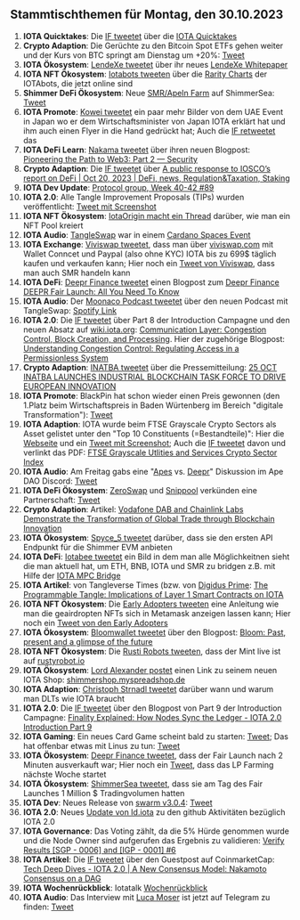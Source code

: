 ## Stammtischthemen für Montag, den 30.10.2023

1. **IOTA Quicktakes**: Die [IF tweetet](https://x.com/iota/status/1716379068466168019?s=20) über die [IOTA Quicktakes](https://www.youtube.com/watch?v=TQc7CV3Pcxw)
2. **Crypto Adaption**: Die Gerüchte zu den Bitcoin Spot ETFs gehen weiter und der Kurs von BTC springt am Dienstag um +20%: [Tweet](https://x.com/FurkanCCTV/status/1716476639482098144?s=20)
3. **IOTA Ökosystem**: [LendeXe tweetet]() über ihr neues [LendeXe Whitepaper](https://www.lendexe.fi/learn/whitepaper/)
4. **IOTA NFT Ökosystem**: [Iotabots tweeten](https://x.com/iotabots/status/1716688470142312518?s=20) über die [Rarity Charts](https://docs.google.com/spreadsheets/d/e/2PACX-1vS00snJpIYxUEF0V8rIkYZk17sXPXCZx7Ow-ABezKgGEfr6yi1Y2LHaT1OyzrZ5V9qygDB1JQAat1Fa/pubhtml?gid=1556911861&single=true) der IOTAbots, die jetzt online sind
5. **Shimmer DeFi Ökosystem**: Neue [SMR/ApeIn Farm](https://shimmersea.finance/farms/detail/0xf187872D281C001552687479c8b92A0D45f0463F) auf ShimmerSea: [Tweet](https://x.com/ShimmerSeaDEX/status/1716711124970647803?s=20)
6. **IOTA Promote**: [Kowei tweetet](https://x.com/kowei1995/status/1716724965884707154?s=20) ein paar mehr Bilder von dem UAE Event in Japan wo er dem Wirtschaftsminister von Japan IOTA erklärt hat und ihm auch einen Flyer in die Hand gedrückt hat; Auch die [IF retweetet](https://x.com/iota/status/1716729898721480782?s=20) das
7. **IOTA DeFi Learn**: [Nakama tweetet](https://x.com/Nakama_Labs/status/1716429385543135477?s=20) über ihren neuen Blogpost: [Pioneering the Path to Web3: Part 2 — Security](https://medium.com/@NakamaLabs/pioneering-the-path-to-web3-part-2-security-e031edd31433)
8. **Crypto Adaption**: Die [IF tweetet](https://x.com/iota/status/1716756419779690747?s=20) über [A public response to IOSCO’s report on DeFi | Oct 20, 2023 | DeFi, news, Regulation&Taxation, Staking](https://europeanblockchainassociation.org/2023/10/20/a-public-response-to-ioscos-report-on-defi/)
9. **IOTA Dev Update**: [Protocol group, Week 40-42 #89](https://github.com/iotaledger/research-updates/discussions/89)
10. **IOTA 2.0**: Alle Tangle Improvement Proposals (TIPs) wurden veröffentlicht: [Tweet mit Screenshot](https://x.com/Vrom14286662/status/1716814804298690944?s=20)
11. **IOTA NFT Ökosystem**: [IotaOrigin macht ein Thread](https://x.com/origin_iota/status/1716814309236633788?s=20) darüber, wie man ein NFT Pool kreiert
12. **IOTA Audio**: [TangleSwap](https://twitter.com/TangleSwap) war in einem [Cardano Spaces Event](https://x.com/CardanoSpot/status/1714764064910659835?s=20)
13. **IOTA Exchange**: [Viviswap tweetet](https://x.com/viviswapcom/status/1717100456273445042?s=20), dass man über [viviswap.com](https://www.viviswap.com/) mit Wallet Conncet und Paypal (also ohne KYC) IOTA bis zu 699$ täglich kaufen und verkaufen kann; Hier noch ein [Tweet von Viviswap](https://x.com/viviswapcom/status/1717541905616003286?s=20), dass man auch SMR handeln kann
14. **IOTA DeFi**: [Deepr Finance tweetet](https://x.com/DeeprFinance/status/1717193809421869127?s=20) einen Blogpost zum [Deepr Finance DEEPR Fair Launch: All You Need To Know](https://medium.com/@Deepr.Finance/deepr-finance-deepr-fair-launch-all-you-need-to-know-806432902b7e)
15. **IOTA Audio**: Der [Moonaco Podcast tweetet](https://x.com/MoonacoPodcast/status/1717144014128881683?s=20) über den neuen Podcast mit TangleSwap: [Spotify Link](https://spotify.link/Ws1kZEfrbEb)
16. **IOTA 2.0**: Die [IF tweetet](https://x.com/iota/status/1717194306891485485?s=20) über Part 8 der Introduction Campagne und den neuen Absatz auf [wiki.iota.org](wiki.iota.org): [Communication Layer: Congestion Control, Block Creation, and Processing](https://wiki.iota.org/learn/protocols/iota2.0/core-concepts/communication-layer). Hier der zugehörige Blogpost: [Understanding Congestion Control: Regulating Access in a Permissionless System](https://blog.iota.org/understanding-congestion-control-iota20/)
17. **Crypto Adaption**: [INATBA tweetet](https://x.com/INATBA_org/status/1717131299050135941?s=20) über die Pressemitteilung: [25 OCT INATBA LAUNCHES INDUSTRIAL BLOCKCHAIN TASK FORCE TO DRIVE EUROPEAN INNOVATION](https://inatba.org/news/inatba-launches-industrial-blockchain-task-force-to-drive-european-innovation/)
18. **IOTA Promote**: BlackPin hat schon wieder einen Preis gewonnen (den 1.Platz beim Wirtschaftspreis in Baden Würtenberg im Bereich "digitale Transformation"): [Tweet](https://x.com/BLACKPIN_GmbH/status/1717162689955262937?s=20)
19. **IOTA Adaption**: IOTA wurde beim FTSE Grayscale Crypto Sectors als Asset gelistet unter den "Top 10 Constituents (=Bestandteile)": Hier die [Webseite](https://www.lseg.com/en/ftse-russell/indices/grayscale-crypto-sectors) und ein [Tweet mit Screenshot](https://x.com/Vrom14286662/status/1717223635880968245?s=20); Auch die [IF tweetet](https://x.com/iota/status/1717474213861192007?s=20) davon und verlinkt das PDF: [FTSE Grayscale Utlities and Services Crypto
Sector Index](https://www.lseg.com/content/dam/ftse-russell/en_us/documents/factsheets/fgutsr_20230929.pdf)
20. **IOTA Audio**: Am Freitag gabs eine "[Apes](https://twitter.com/iotapes) vs. [Deepr](https://twitter.com/DeeprFinance)" Diskussion im Ape DAO Discord: [Tweet](https://x.com/iotapes/status/1717416952384090566?s=20)
21. **IOTA DeFi Ökosystem**: [ZeroSwap](https://twitter.com/ZeroSwapNFT_) und [Snippool](https://twitter.com/Snippool) verkünden eine Partnerschaft: [Tweet](https://x.com/ZeroSwapNFT_/status/1717294435224916087?s=20)
22. **Crypto Adaption**: Artikel: [Vodafone DAB and Chainlink Labs Demonstrate the Transformation of Global Trade through Blockchain Innovation](https://www.vodafone.com/news/technology/vodafone-dab-chainlink-lab-demonstrates-transformation-global-trade-blockchain-innovation)
23. **IOTA Ökosystem**: [Spyce_5 tweetet](https://x.com/SPYCE_5/status/1717491996036640987?s=20) darüber, dass sie den ersten API Endpunkt für die Shimmer EVM anbieten
24. **IOTA DeFi**: [Iotabee tweetet](https://x.com/iotabee/status/1717478725829181714?s=20) ein Bild in dem man alle Möglichkeitnen sieht die man aktuell hat, um ETH, BNB, IOTA und SMR zu bridgen z.B. mit Hilfe der [IOTA MPC Bridge](https://twitter.com/iotampc)
25. **IOTA Artikel**: von Tangleverse Times (bzw. von [Digidus Prime](https://twitter.com/DigidusPrime): [The Programmable Tangle: Implications of Layer 1 Smart Contracts on IOTA](https://www.times.tangleverse.io/the-programmable-tangle-implications-of-layer-1-smart-contracts-on-iota/)
26. **IOTA NFT Ökosystem**: Die [Early Adopters tweeten](https://x.com/EarlyAdopters17/status/1717502994214797422?s=20) eine Anleitung wie man die geairdropten NFTs sich in Metamask anzeigen lassen kann; Hier noch ein [Tweet von den Early Adopters](https://x.com/EarlyAdopters17/status/1717533091084845270?s=20)
27. **IOTA Ökosystem**: [Bloomwallet tweetet](https://x.com/bloomwalletio/status/1717564913248264665?s=20) über den Blogpost: [Bloom: Past, present and a glimpse of the future](https://medium.com/bloom-wallet/bloom-past-present-and-a-glimpse-of-the-future-9fc934b9055d)
28. **IOTA NFT Ökosystem**: Die [Rusti Robots tweeten](https://x.com/RustyRobotCC/status/1717783685918044239?s=20), dass der Mint live ist auf [rustyrobot.io](https://rustyrobot.io/)
29. **IOTA Ökosystem**: [Lord Alexander postet](https://x.com/shortaktien/status/1717594257345708058?s=20) einen Link zu seinem neuen IOTA Shop: [shimmershop.myspreadshop.de](https://shimmershop.myspreadshop.de/all)
30. **IOTA Adaption**: [Christoph Strnadl tweetet](https://x.com/archimate/status/1717833393201623207?s=20) darüber wann und warum man DLTs wie IOTA braucht
31. **IOTA 2.0**: Die [IF tweetet](https://x.com/iota/status/1701583098431918114?s=20) über den Blogpost von Part 9 der Introduction Campagne: [Finality Explained: How Nodes Sync the Ledger - IOTA 2.0 Introduction Part 9](https://blog.iota.org/finality-explained-iota20/)
32. **IOTA Gaming**: Ein neues Card Game scheint bald zu starten: [Tweet](https://x.com/InfernalNFTs/status/1717906184705880555?s=20); Das hat offenbar etwas mit Linus zu tun: [Tweet](https://x.com/LinusNaumann/status/1717910523201679598?s=20)
33. **IOTA Ökosystem**: [Deepr Finance tweetet](https://x.com/DeeprFinance/status/1718332264382124280?s=20), dass der Fair Launch nach 2 Minuten ausverkauft war; Hier noch ein [Tweet](https://x.com/DeeprFinance/status/1718346712819839149?s=20), dass das LP Farming nächste Woche startet
34. **IOTA Ökosystem**: [ShimmerSea tweetet](https://x.com/ShimmerSeaDEX/status/1718363044588245238?s=20), dass sie am Tag des Fair Launches 1 Million $ Tradingvolumen hatten
35. **IOTA Dev**: Neues Release von [swarm v3.0.4](https://github.com/tanglebay/swarm/releases/tag/v3.0.4): [Tweet](https://x.com/tanglebay/status/1718023883738034561?s=20)
36. **IOTA 2.0**: Neues [Update von Id.iota](https://x.com/id_iota/status/1718277276536574045?s=20) zu den github Aktivitäten bezüglich IOTA 2.0
37. **IOTA Governance**: Das Voting zählt, da die 5% Hürde genommen wurde und die Node Owner sind aufgerufen das Ergebnis zu validieren: [Verify Results [SGP - 0006] and [IGP - 0001] #6](https://github.com/iota-community/governance-participation-events/pull/6)
38. **IOTA Artikel**: Die [IF tweetet](https://x.com/iota/status/1718356967935365565?s=20) über den Guestpost auf CoinmarketCap: [Tech Deep Dives - IOTA 2.0 | A New Consensus Model: Nakamoto Consensus on a DAG](https://coinmarketcap.com/community/articles/652d341b97bbdc24141f0d00/)
39. **IOTA Wochenrückblick**: Iotatalk [Wochenrückblick](https://www.iota-talk.com/index.php?article/336-wochenr%C3%BCckblick-vom-22-bis-28-oktober-2023/)
40. **IOTA Audio**: Das Interview mit [Luca Moser](https://twitter.com/luca__moser) ist jetzt auf Telegram zu finden: [Tweet](https://x.com/tangle_talk/status/1718546758647664770?s=20)
